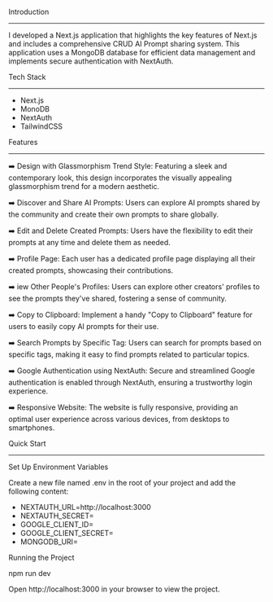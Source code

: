 Introduction
_________________________________________________________________________________________________________________________________________________________________

I developed a Next.js application that highlights the key features of Next.js and includes a comprehensive CRUD AI Prompt sharing system. This application uses a MongoDB database for efficient data management and implements secure authentication with NextAuth.


Tech Stack
_________________________________________________________________________________________________________________________________________________________________

 - Next.js
 - MonoDB
 - NextAuth
 - TailwindCSS


Features
_________________________________________________________________________________________________________________________________________________________________

➡️  Design with Glassmorphism Trend Style: Featuring a sleek and contemporary look, this design incorporates the visually appealing glassmorphism trend for a modern aesthetic.

➡️  Discover and Share AI Prompts: Users can explore AI prompts shared by the community and create their own prompts to share globally.

➡️  Edit and Delete Created Prompts: Users have the flexibility to edit their prompts at any time and delete them as needed.

➡️  Profile Page: Each user has a dedicated profile page displaying all their created prompts, showcasing their contributions.

➡️  iew Other People's Profiles: Users can explore other creators' profiles to see the prompts they've shared, fostering a sense of community.

➡️  Copy to Clipboard: Implement a handy "Copy to Clipboard" feature for users to easily copy AI prompts for their use.

➡️  Search Prompts by Specific Tag: Users can search for prompts based on specific tags, making it easy to find prompts related to particular topics.

➡️  Google Authentication using NextAuth: Secure and streamlined Google authentication is enabled through NextAuth, ensuring a trustworthy login experience.

➡️  Responsive Website: The website is fully responsive, providing an optimal user experience across various devices, from desktops to smartphones.


Quick Start
_________________________________________________________________________________________________________________________________________________________________

Set Up Environment Variables

Create a new file named .env in the root of your project and add the following content:

- NEXTAUTH_URL=http://localhost:3000
- NEXTAUTH_SECRET=
- GOOGLE_CLIENT_ID=
- GOOGLE_CLIENT_SECRET=
- MONGODB_URI=

Running the Project

npm run dev

Open http://localhost:3000 in your browser to view the project.

